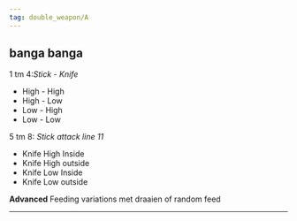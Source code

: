 ```yaml
---
tag: double_weapon/A 
---
```

## banga banga
 1 tm 4:*Stick - Knife*
- High - High
- High - Low
- Low - High
- Low - Low

5 tm 8: *Stick attack line 11*
- Knife High Inside
- Knife High outside
- Knife Low Inside
- Knife Low outside

**Advanced**
Feeding variations met draaien of random feed

---